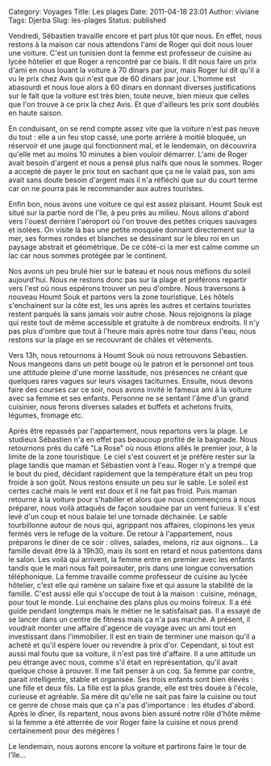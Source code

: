 Category: Voyages
Title: Les plages
Date: 2011-04-18 23:01
Author: viviane
Tags: Djerba
Slug: les-plages
Status: published

Vendredi, Sébastien travaille encore et part plus tôt que nous. En effet, nous restons à la maison car nous attendons l'ami de Roger qui doit nous louer une voiture. C'est un tunisien dont la femme est professeur de cuisine au lycée hôtelier et que Roger a rencontré par ce biais. Il dit nous faire un prix d'ami en nous louant la voiture à 70 dinars par jour, mais Roger lui dit qu'il a vu le prix chez Avis qui n'est que de 60 dinars par jour. L'homme est abasourdi et nous loue alors à 60 dinars en donnant diverses justifications sur le fait que la voiture est très bien, toute neuve, bien mieux que celles que l'on trouve à ce prix là chez Avis. Et que d'ailleurs les prix sont doublés en haute saison.

En conduisant, on se rend compte assez vite que la voiture n'est pas neuve du tout : elle a un feu stop cassé, une porte arrière à moitié bloquée, un réservoir et une jauge qui fonctionnent mal, et le lendemain, on découvrira qu'elle met au moins 10 minutes à bien vouloir démarrer. L'ami de Roger avait besoin d'argent et nous a pensé plus naïfs que nous le sommes. Roger a accepté de payer le prix tout en sachant que ça ne le valait pas, son ami avait sans doute besoin d'argent mais il n'a réfléchi que sur du court terme car on ne pourra pas le recommander aux autres touristes.

Enfin bon, nous avons une voiture ce qui est assez plaisant. Houmt Souk est situé sur la partie nord de l'île, à peu près au milieu. Nous allons d'abord vers l'ouest derrière l'aéroport où l'on trouve des petites criques sauvages et isolées. On visite là bas une petite mosquée donnant directement sur la mer, ses formes rondes et blanches se dessinant sur le bleu roi en un paysage abstrait et géométrique. De ce côté-ci la mer est calme comme un lac car nous sommes protégée par le continent.

Nos avons un peu brulé hier sur le bateau et nous nous méfions du soleil aujourd'hui. Nous ne restons donc pas sur la plage et préférons repartir vers l'est où nous espérons trouver un peu d'ombre. Nous traversons à nouveau Houmt Souk et partons vers la zone touristique. Les hôtels s'enchainent sur la côte est, les uns après les autres et certains touristes restent parqués là sans jamais voir autre chose. Nous rejoignons la plage qui reste tout de même accessible et gratuite à de nombreux endroits. Il n'y pas plus d'ombre que tout à l'heure mais après notre tour dans l'eau, nous restons sur la plage en se recouvrant de châles et vêtements.

Vers 13h, nous retournons à Houmt Souk où nous retrouvons Sébastien. Nous mangeons dans un petit bouge où le patron et le personnel ont tous une attitude pleine d'une morne lassitude, nos présences ne créant que quelques rares vagues sur leurs visages taciturnes. Ensuite, nous devons faire des courses car ce soir, nous avons invité le fameux ami à la voiture avec sa femme et ses enfants. Personne ne se sentant l'âme d'un grand cuisinier, nous ferons diverses salades et buffets et achetons fruits, légumes, fromage etc.

Après être repassés par l'appartement, nous repartons vers la plage. Le studieux Sébastien n'a en effet pas beaucoup profité de la baignade. Nous retournons près du café "La Rose" où nous étions allés le premier jour, à la limite de la zone touristique. Le ciel s'est couvert et je préfère rester sur la plage tandis que maman et Sébastien vont à l'eau. Roger n'y a trempé que le bout du pied, décidant rapidement que la température était un peu trop froide à son goût. Nous restons ensuite un peu sur le sable. Le soleil est certes caché mais le vent est doux et il ne fait pas froid. Puis maman retourne à la voiture pour s'habiller et alors que nous commençons à nous préparer, nous voilà attaqués de façon soudaine par un vent furieux. Il s'est levé d'un coup et nous balaie tel une tornade déchainée. Le sable tourbillonne autour de nous qui, agrippant nos affaires, clopinons les yeux fermés vers le refuge de la voiture.
De retour à l'appartement, nous préparons le diner de ce soir : olives, salades, melons, riz aux oignons... La famille devait être là à 19h30, mais ils sont en retard et nous patientons dans le salon. Les voilà qui arrivent, la femme entre en premier avec les enfants tandis que le mari nous fait poireauter, pris dans une longue conversation téléphonique. La femme travaille comme professeur de cuisine au lycée hôtelier, c'est elle qui ramène un salaire fixe et qui assure la stabilité de la famille. C'est aussi elle qui s'occupe de tout à la maison : cuisine, ménage, pour tout le monde. Lui enchaine des plans plus ou moins foireux. Il a été guide pendant longtemps mais le métier ne le satisfaisait pas. Il a essayé de se lancer dans un centre de fitness mais ça n'a pas marché. A présent, il voudrait monter une affaire d'agence de voyage avec un ami tout en investissant dans l'immobilier. Il est en train de terminer une maison qu'il a acheté et qu'il espère louer ou revendre à prix d'or. Cependant, si tout est aussi mal foutu que sa voiture, il n'est pas tiré d'affaire. Il a une attitude un peu étrange avec nous, comme s'il était en représentation, qu'il avait quelque chose à prouver. Il me fait penser à un coq. Sa femme par contre, parait intelligente, stable et organisée. Ses trois enfants sont bien élevés : une fille et deux fils. La fille est la plus grande, elle est très douée à l'école, curieuse et agréable. Sa mère dit qu'elle ne sait pas faire la cuisine ou tout ce genre de chose mais que ça n'a pas d'importance : les études d'abord. Après le dîner, ils repartent, nous avons bien assuré notre rôle d'hôte même si la femme a été atterrée de voir Roger faire la cuisine et nous prend certainement pour des mégères !

Le lendemain, nous aurons encore la voiture et partirons faire le tour de l'île...
